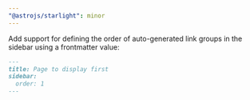 ```yaml
---
"@astrojs/starlight": minor
---
```


Add support for defining the order of auto-generated link groups in the sidebar using a frontmatter value:

```md
---
title: Page to display first
sidebar:
  order: 1
---
```
